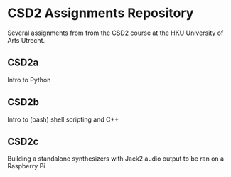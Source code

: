# CSD2 Assignments Repository
Several assignments from from the CSD2 course at the HKU University of Arts Utrecht.

## CSD2a
Intro to Python

## CSD2b
Intro to (bash) shell scripting and C++

## CSD2c
Building a standalone synthesizers with Jack2 audio output to be ran on a Raspberry Pi

